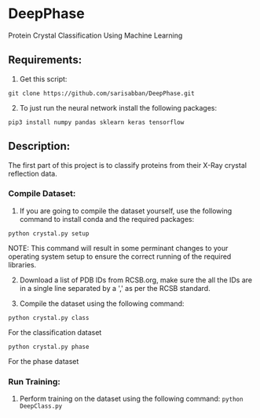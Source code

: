 # DeepPhase
 Protein Crystal Classification Using Machine Learning

## Requirements:
1. Get this script:

`git clone https://github.com/sarisabban/DeepPhase.git`

2. To just run the neural network install the following packages:

`pip3 install numpy pandas sklearn keras tensorflow`

## Description:
The first part of this project is to classify proteins from their X-Ray crystal reflection data.






### Compile Dataset:
1. If you are going to compile the dataset yourself, use the following command to install conda and the required packages:

`python crystal.py setup`

NOTE: This command will result in some perminant changes to your operating system setup to ensure the correct running of the required libraries.

2. Download a list of PDB IDs from RCSB.org, make sure the all the IDs are in a single line separated by a ',' as per the RCSB standard.

3. Compile the dataset using the following command:

`python crystal.py class`

For the classification dataset

`python crystal.py phase`

For the phase dataset

### Run Training:
1. Perform training on the dataset using the following command:
`python DeepClass.py`


